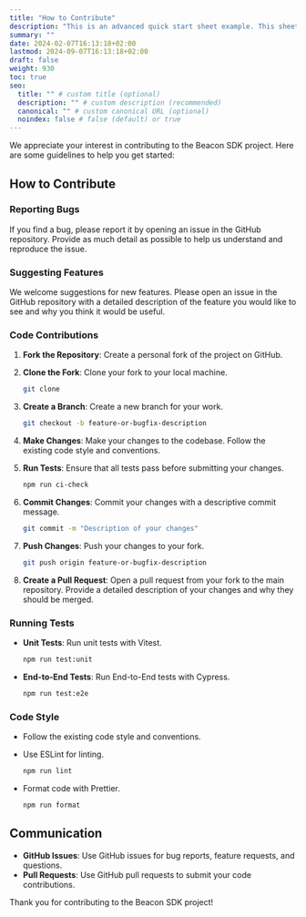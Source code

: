 ```yaml
---
title: "How to Contribute"
description: "This is an advanced quick start sheet example. This sheet takes an advanced approach to building the Beacon sheet."
summary: ""
date: 2024-02-07T16:13:18+02:00
lastmod: 2024-09-07T16:13:18+02:00
draft: false
weight: 930
toc: true
seo:
  title: "" # custom title (optional)
  description: "" # custom description (recommended)
  canonical: "" # custom canonical URL (optional)
  noindex: false # false (default) or true
---
```


We appreciate your interest in contributing to the Beacon SDK project. Here are some guidelines to help you get started:

## How to Contribute

### Reporting Bugs

If you find a bug, please report it by opening an issue in the GitHub repository. Provide as much detail as possible to help us understand and reproduce the issue.

### Suggesting Features

We welcome suggestions for new features. Please open an issue in the GitHub repository with a detailed description of the feature you would like to see and why you think it would be useful.

### Code Contributions

1. **Fork the Repository**: Create a personal fork of the project on GitHub.

2. **Clone the Fork**: Clone your fork to your local machine.

    ```bash
    git clone 
    ```

3. **Create a Branch**: Create a new branch for your work.

    ```bash
    git checkout -b feature-or-bugfix-description
    ```

4. **Make Changes**: Make your changes to the codebase. Follow the existing code style and conventions.

5. **Run Tests**: Ensure that all tests pass before submitting your changes.

    ```bash
    npm run ci-check
    ```

6. **Commit Changes**: Commit your changes with a descriptive commit message.

    ```bash
    git commit -m "Description of your changes"
    ```

7. **Push Changes**: Push your changes to your fork.

    ```bash
    git push origin feature-or-bugfix-description
    ```

8. **Create a Pull Request**: Open a pull request from your fork to the main repository. Provide a detailed description of your changes and why they should be merged.

### Running Tests

- **Unit Tests**: Run unit tests with Vitest.

    ```bash
    npm run test:unit
    ```

- **End-to-End Tests**: Run End-to-End tests with Cypress.

    ```bash
    npm run test:e2e
    ```

### Code Style

- Follow the existing code style and conventions.
- Use ESLint for linting.

    ```bash
    npm run lint
    ```

- Format code with Prettier.

    ```bash
    npm run format
    ```

## Communication

- **GitHub Issues**: Use GitHub issues for bug reports, feature requests, and questions.
- **Pull Requests**: Use GitHub pull requests to submit your code contributions.

Thank you for contributing to the Beacon SDK project!